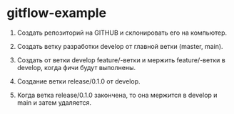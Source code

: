 # gitflow-example

1. Создать репозиторий на GITHUB и склонировать его на компьютер.

2. Создать ветку разработки develop от главной ветки (master, main).

3. Создать от ветки develop feature/-ветки и мержить feature/-ветки в develop, когда фичи будут выполнены.

4. Создание ветки release/0.1.0 от develop.

5. Когда ветка release/0.1.0 закончена, то она мержится в develop и main и затем удаляется.